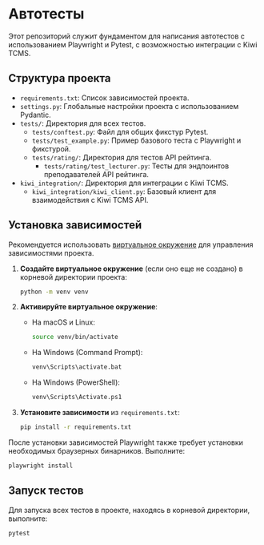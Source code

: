 # Автотесты

Этот репозиторий служит фундаментом для написания автотестов с использованием Playwright и Pytest, с возможностью интеграции с Kiwi TCMS.

## Структура проекта

-   `requirements.txt`: Список зависимостей проекта.
-   `settings.py`: Глобальные настройки проекта с использованием Pydantic.
-   `tests/`: Директория для всех тестов.
    -   `tests/conftest.py`: Файл для общих фикстур Pytest.
    -   `tests/test_example.py`: Пример базового теста с Playwright и фикстурой.
    -   `tests/rating/`: Директория для тестов API рейтинга.
        -   `tests/rating/test_lecturer.py`: Тесты для эндпоинтов преподавателей API рейтинга.
-   `kiwi_integration/`: Директория для интеграции с Kiwi TCMS.
    -   `kiwi_integration/kiwi_client.py`: Базовый клиент для взаимодействия с Kiwi TCMS API.

## Установка зависимостей

Рекомендуется использовать [виртуальное окружение](https://docs.python.org/3/library/venv.html) для управления зависимостями проекта.

1.  **Создайте виртуальное окружение** (если оно еще не создано) в корневой директории проекта:

    ```bash
    python -m venv venv
    ```

2.  **Активируйте виртуальное окружение**:

    *   На macOS и Linux:

        ```bash
        source venv/bin/activate
        ```

    *   На Windows (Command Prompt):

        ```bash
        venv\Scripts\activate.bat
        ```

    *   На Windows (PowerShell):

        ```bash
        venv\Scripts\Activate.ps1
        ```

3.  **Установите зависимости** из `requirements.txt`:

    ```bash
    pip install -r requirements.txt
    ```

После установки зависимостей Playwright также требует установки необходимых браузерных бинарников. Выполните:

```bash
playwright install
```

## Запуск тестов

Для запуска всех тестов в проекте, находясь в корневой директории, выполните:

```bash
pytest
```
